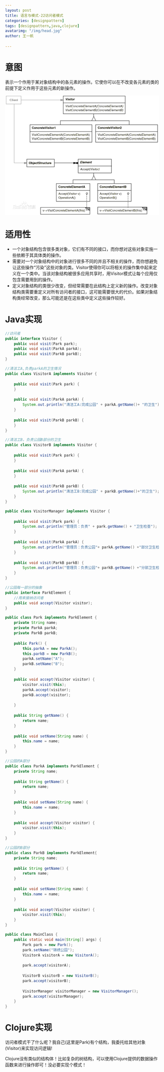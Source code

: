 ```yaml
---
layout: post
title: 语言与模式-22访问者模式
categories: [designpattern]
tags: [designpattern,java,clojure]
avatarimg: "/img/head.jpg"
author: 王一帆

---
```

# 意图

表示一个作用于某对象结构中的各元素的操作。它使你可以在不改变各元素的类的前提下定义作用于这些元素的新操作。

![](/assets/designpattern/visitor.jpg)

# 适用性

- 一个对象结构包含很多类对象，它们有不同的接口，而你想对这些对象实施一些依赖于其具体类的操作。
- 需要对一个对象结构中的对象进行很多不同的并且不相关的操作，而你想避免让这些操作“污染”这些对象的类。Visitor使得你可以将相关的操作集中起来定义在一个类中。当该对象结构被很多应用共享时，用Visitor模式让每个应用仅包含需要用到的操作。
- 定义对象结构的类很少改变，但经常需要在此结构上定义新的操作。改变对象结构类需要重定义对所有访问者的接口，这可能需要很大的代价。如果对象结构类经常改变，那么可能还是在这些类中定义这些操作较好。

# Java实现

```java
//访问者
public interface Visitor {
	public void visit(Park park);
	public void visit(ParkA parkA);
	public void visit(ParkB parkB);
}
```

```java
//清洁工A,负责parkA的卫生情况
public class VisitorA implements Visitor {

	public void visit(Park park) {
	}

	public void visit(ParkA parkA) {
		System.out.println("清洁工A:完成公园" + parkA.getName()+ "的卫生");
	}

	public void visit(ParkB parkB) {
	}
}
```

<!-- more -->

```java
//清洁工B，负责公园B部分的卫生
public class VisitorB implements Visitor {

	public void visit(Park park) {
	}

	public void visit(ParkA parkA) {
	}

	public void visit(ParkB parkB) {
		System.out.println("清洁工B:完成公园" + parkB.getName()+"的卫生");
	}
}
```

```java
public class VisitorManager implements Visitor {

	public void visit(Park park) {
		System.out.println("管理员：负责" + park.getName() + "卫生检查");
	}

	public void visit(ParkA parkA) {
		System.out.println("管理员：负责公园"+ parkA.getName() +"部分卫生检查");
	}

	public void visit(ParkB parkB) {
		System.out.println("管理员：负责公园"+ parkB.getName() +"分部卫生检查");
	}
}
```

```java
//公园每一部分的抽象
public interface ParkElement {
	//用来接纳访问者
	public void accept(Visitor visitor);
}
```

```java
public class Park implements ParkElement {
	private String name;
	private ParkA parkA;
	private ParkB parkB;

	public Park() {
		this.parkA = new ParkA();
		this.parkB = new ParkB();
		parkA.setName("A");
		parkB.setName("B");
	}

	public void accept(Visitor visitor) {
		visitor.visit(this);
		parkA.accept(visitor);
		parkB.accept(visitor);

	}

	public String getName() {
		return name;
	}

	public void setName(String name) {
		this.name = name;
	}
}
```

```java
//公园的A部分
public class ParkA implements ParkElement {
	private String name;

	public String getName() {
		return name;
	}

	public void setName(String name) {
		this.name = name;
	}

	public void accept(Visitor visitor) {
		visitor.visit(this);
	}
}
```

```java
//公园的B部分
public class ParkB implements ParkElement{
	private String name;

	public String getName() {
		return name;
	}

	public void setName(String name) {
		this.name = name;
	}

	public void accept(Visitor visitor) {
		visitor.visit(this);
	}
}
```

```java
public class MainClass {
	public static void main(String[] args) {
		Park park = new Park();
		park.setName("锦绣公园");
		VisitorA visitorA = new VisitorA();

		park.accept(visitorA);

		VisitorB visitorB = new VisitorB();
		park.accept(visitorB);

		VisitorManager visitorManager = new VisitorManager();
		park.accept(visitorManager);
	}
}
```

# Clojure实现

访问者模式干了什么呢？我自己(这里是Park)有个结构，我委托给其他对象(Visitor)来实现访问逻辑!

Clojure没有类似的结构体！比如复杂的树结构，可以使用Clojure提供的数据操作函数来进行操作即可！没必要实现个模式！
